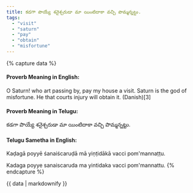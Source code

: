 ```yaml
---
title: కడగా పొయ్యే శనైశ్చరుడా మా యింటిదాకా వచ్చి పొమ్మన్నట్టు.
tags:
  - "visit"
  - "saturn"
  - "pay"
  - "obtain"
  - "misfortune"
---
```


{% capture data %}
#### Proverb Meaning in English:
O Saturn! who art passing by, pay my house a visit.
Saturn is the god of misfortune.
He that courts injury will obtain it. (Danish)[3]

#### Proverb Meaning in Telugu:
కడగా పొయ్యే శనైశ్చరుడా మా యింటిదాకా వచ్చి పొమ్మన్నట్టు.

#### Telugu Sametha in English:
Kaḍagā poyyē śanaiścaruḍā mā yiṇṭidākā vacci pom'mannaṭṭu.

Kadaga poyye sanaiscaruda ma yintidaka vacci pom'mannattu.
{% endcapture %}

{{ data | markdownify }}

